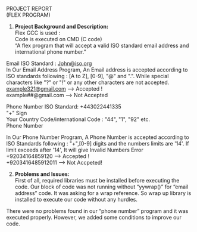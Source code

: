 PROJECT REPORT\
(FLEX PROGRAM)

1.	**Project Background and Description:**\
Flex GCC is used :\
Code is executed on CMD (C code)\
“A flex program that will accept a valid ISO standard email address and international phone number.”

Email ISO Standard : John@iso.org\
In Our Email Address Program, An Email address is accepted according to ISO standards following : [A to Z], [0-9], "@" and ".". While special characters like "?" or "!" or any other characters are not accepted.\
example321@gmail.com --> Accepted !\
example##@gmail.com --> Not Accepted

 
Phone Number ISO Standard: +443022441335\
"+" Sign\
Your Country Code/international Code : "44", "1", "92" etc.\
Phone Number

In Our Phone Number  Program, A Phone Number is accepted according to ISO Standards following : "+",[0-9] digits and the numbers limits are '14'. If limit exceeds after '14', It will give Invalid Numbers Error\
+92034164859120 --> Accepted !\
+9203416485912011 --> Not Accpeted!

2. **Problems and Issues:**\
First of all, required libraries must be installed before executing the code. Our block of code was not running without “yywrap()” for “email address” code.
It was asking for a wrap reference. So wrap up library is installed to execute our code without any hurdles.

There were no problems found in our “phone number” program and it was executed properly. However, we added some conditions to improve our code.


